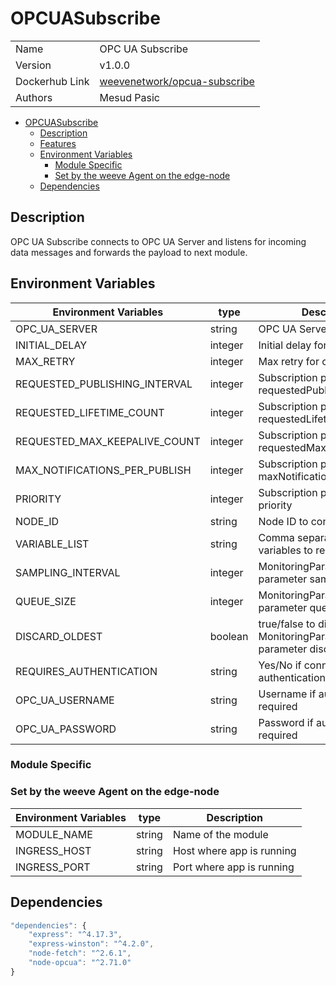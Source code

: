 # OPCUASubscribe

|                |                                                                                       |
| -------------- | ------------------------------------------------------------------------------------- |
| Name           | OPC UA Subscribe                                                                      |
| Version        | v1.0.0                                                                                |
| Dockerhub Link | [weevenetwork/opcua-subscribe](https://hub.docker.com/r/weevenetwork/opcua-subscribe) |
| Authors        | Mesud Pasic                                                                           |

- [OPCUASubscribe](#OPCUASubscribe)
  - [Description](#description)
  - [Features](#features)
  - [Environment Variables](#environment-variables)
    - [Module Specific](#module-specific)
    - [Set by the weeve Agent on the edge-node](#set-by-the-weeve-agent-on-the-edge-node)
  - [Dependencies](#dependencies)

## Description

OPC UA Subscribe connects to OPC UA Server and listens for incoming data messages and forwards the payload to next module.

## Environment Variables

| Environment Variables | type | Description |
| --- | --- | --- |
| OPC_UA_SERVER | string | OPC UA Server endpoint |
| INITIAL_DELAY | integer | Initial delay for connection |
| MAX_RETRY | integer | Max retry for connection |
| REQUESTED_PUBLISHING_INTERVAL | integer | Subscription parameter requestedPublishingInterval |
| REQUESTED_LIFETIME_COUNT | integer | Subscription parameter requestedLifetimeCount |
| REQUESTED_MAX_KEEPALIVE_COUNT | integer | Subscription parameter requestedMaxKeepAliveCount |
| MAX_NOTIFICATIONS_PER_PUBLISH | integer | Subscription parameter maxNotificationsPerPublish |
| PRIORITY | integer | Subscription parameter priority |
| NODE_ID | string | Node ID to connect to |
| VARIABLE_LIST | string | Comma separated list of variables to read |
| SAMPLING_INTERVAL | integer | MonitoringParametersOptions parameter samplingInterval |
| QUEUE_SIZE | integer | MonitoringParametersOptions parameter queueSize |
| DISCARD_OLDEST | boolean | true/false to discard oldest, MonitoringParametersOptions parameter discardOldest |
| REQUIRES_AUTHENTICATION | string | Yes/No if connection needs authentication |
| OPC_UA_USERNAME | string | Username if authentication is required |
| OPC_UA_PASSWORD | string | Password if authentication is required |

### Module Specific

### Set by the weeve Agent on the edge-node

| Environment Variables | type   | Description               |
| --------------------- | ------ | ------------------------- |
| MODULE_NAME           | string | Name of the module        |
| INGRESS_HOST          | string | Host where app is running |
| INGRESS_PORT          | string | Port where app is running |

## Dependencies

```js
"dependencies": {
    "express": "^4.17.3",
    "express-winston": "^4.2.0",
    "node-fetch": "^2.6.1",
    "node-opcua": "^2.71.0"
}
```
